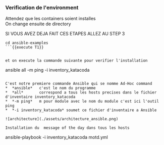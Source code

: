 
### Verification de l'environment 

Attendez que les containers soient installes  
On change ensuite de directory  

SI VOUS AVEZ DEJA FAIT CES ETAPES ALLEZ AU STEP 3

```
cd ansible-examples
```{{execute T1}}


et on execute la commande suivante pour verifier l'installation
```
ansible all -m ping -i inventory_katacoda
```{{execute T1}}

C'est notre premiere commande Ansible qui se nomme Ad-Hoc command
*  *ansible*   c'est le nom du programme
*  *all*       correspond a tous les hosts precises dans le fichier d'inventaire inventory_katacoda 
*  *-m ping*   m pour module avec le nom du module c'est ici l'outil ping
*  *-i inventory_katacoda* soumet ce fichier d'inventaire a Ansible

![architecture](./assets/architecture_ansible.png)

Installation du  message of the day dans tous les hosts 
```
ansible-playbook -i inventory_katacoda motd.yml
```{{execute T1}}